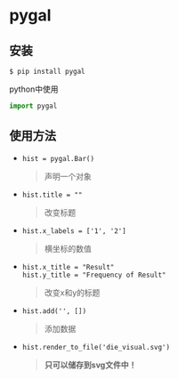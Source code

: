 # pygal

## 安装
```
$ pip install pygal
```
python中使用
```python
import pygal
```

## 使用方法
- `hist = pygal.Bar()`
    > 声明一个对象
- `hist.title = ""`
    > 改变标题
- `hist.x_labels = ['1', '2']`
    > 横坐标的数值
- `hist.x_title = "Result"`\
   `hist.y_title = "Frequency of Result"`
    > 改变x和y的标题
- `hist.add('', [])`
    > 添加数据
- `hist.render_to_file('die_visual.svg')`
    > **只可以储存到svg文件中！**
    